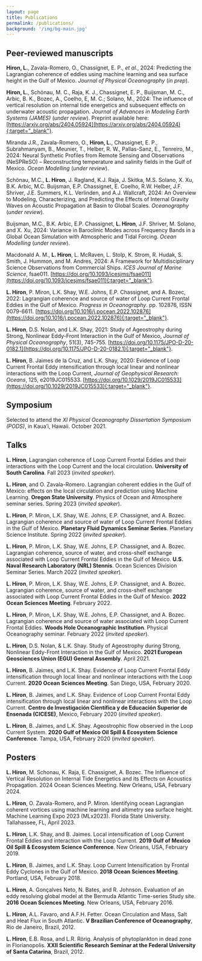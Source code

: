 ```yaml
---
layout: page
title: Publications
permalink: /publications/
background: '/img/bg-main.jpg'
---
```


## Peer-reviewed manuscripts

**Hiron, L.**, Zavala-Romero, O., Chassignet, E. P., *et al.*, 2024: Predicting the Lagrangian coherence of eddies using machine learning and sea surface height in the Gulf of Mexico. *Journal of Physical Oceanography* (*in prep*).

**Hiron, L.**, Schönau, M. C., Raja, K. J., Chassignet, E. P., Buijsman, M. C., Arbic, B. K., Bozec, A., Coelho, E, M. C.; Solano, M., 2024: The influence of vertical resolution on internal tide energetics and subsequent effects on underwater acoustic propagation. *Journal of Advances in Modeling Earth Systems (JAMES)* (*under review*). Preprint available here: [https://arxiv.org/abs/2404.05924](https://arxiv.org/abs/2404.05924){:target="_blank"}.

Miranda J.R., Zavala-Romero, O., **Hiron, L.**, Chassignet, E. P., Subrahmanyam, B., Meunier, T., Helber, R. W.,  Pallas-Sanz, E., Tenreiro, M., 2024: Neural Synthetic Profiles from Remote Sensing and Observations (NeSPReSO) – Reconstructing temperature and salinity fields in the Gulf of Mexico. *Ocean Modelling* (*under review*).

Schönau, M.C., **L. Hiron**, J. Ragland, K.J. Raja, J. Skitka, M.S. Solano, X. Xu, B.K. Arbic, M.C. Buijsman, E.P. Chassignet, E. Coelho, R.W. Helber, J.F. Shriver, J.E. Summers, K.L. Verlinden, and A.J. Wallcraft, 2024: An Overview to Modeling, Characterizing, and Predicting the Effects of Internal Gravity Waves on Acoustic Propagation at Basin to Global Scales. *Oceanography* (*under review*).

Buijsman, M.C., B.K. Arbic, E.P. Chassignet, **L. Hiron**, J.F. Shriver, M. Solano, and X. Xu, 2024: Variance in Baroclinic Modes across Frequency Bands in a Global Ocean Simulation with Atmospheric and Tidal Forcing. *Ocean Modelling* (*under review*).

Macdonald A. M., **L. Hiron**, L. McRaven, L. Stolp, K. Strom, R. Hudak, S. Smith, J. Hummon, and M. Andres, 2024: A Framework for Multidisciplinary Science Observations from Commercial Ships. *ICES Journal of Marine Science*, fsae011. [https://doi.org/10.1093/icesjms/fsae011](https://doi.org/10.1093/icesjms/fsae011){:target="_blank"}.

**L. Hiron**, P. Miron, L.K. Shay, W.E. Johns, E.P. Chassignet, and A. Bozec, 2022: Lagrangian coherence and source of water of Loop Current Frontal Eddies in the Gulf of Mexico. *Progress in Oceanography*. pp. 102876, ISSN 0079-6611. [https://doi.org/10.1016/j.pocean.2022.102876](https://doi.org/10.1016/j.pocean.2022.102876){:target="_blank"}.

**L. Hiron**, D.S. Nolan, and L.K. Shay, 2021: Study of Ageostrophy during Strong, Nonlinear Eddy-Front Interaction in the Gulf of Mexico, *Journal of Physical Oceanography*, 51(3), 745-755. [https://doi.org/10.1175/JPO-D-20-0182.1](https://doi.org/10.1175/JPO-D-20-0182.1){:target="_blank"}.

**L. Hiron**, B. Jaimes de la Cruz, and L.K. Shay, 2020: Evidence of Loop Current Frontal Eddy intensification through local linear and nonlinear interactions with the Loop Current, *Journal of Geophysical Research: Oceans*, 125, e2019JC015533. [https://doi.org/10.1029/2019JC015533](https://doi.org/10.1029/2019JC015533){:target="_blank"}.

## Symposium
Selected to attend the *XI Physical Oceanography Dissertation Symposium (PODS)*, in Kaua’i, Hawaii. October 2021.

## Talks

**L. Hiron**, Lagrangian coherence of Loop Current Frontal Eddies and their interactions with the Loop Current and the local circulation. **University of South Carolina**. Fall 2023 (*invited speaker*).

**L. Hiron**, and O. Zavala-Romero. Lagrangian coherent eddies in the Gulf of Mexico: effects on the local circulation and prediction using Machine Learning. **Oregon State University**. Physics of Ocean and Atmosphere seminar series. Spring 2023 (*invited speaker*).

**L. Hiron**, P. Miron, L.K. Shay, W.E. Johns, E.P. Chassignet, and A. Bozec. Lagrangian coherence and source of water of Loop Current Frontal Eddies in the Gulf of Mexico. **Planetary Fluid Dynamics Seminar Series**. Planetary Science Institute. Spring 2022 (*invited speaker*).

**L. Hiron**, P. Miron, L.K. Shay, W.E. Johns, E.P. Chassignet, and A. Bozec. Lagrangian coherence, source of water, and cross-shelf exchange associated with Loop Current Frontal Eddies in the Gulf of Mexico. **U.S. Naval Research Laboratory (NRL) Stennis**. Ocean Sciences Division Seminar Series. March 2022 (*invited speaker*).

**L. Hiron**, P. Miron, L.K. Shay, W.E. Johns, E.P. Chassignet, and A. Bozec. Lagrangian coherence, source of water, and cross-shelf exchange associated with Loop Current Frontal Eddies in the Gulf of Mexico. **2022 Ocean Sciences Meeting**. February 2022.

**L. Hiron**, P. Miron, L.K. Shay, W.E. Johns, E.P. Chassignet, and A. Bozec. Lagrangian coherence and source of water associated with Loop Current Frontal Eddies. **Woods Hole Oceanographic Institution**. Physical Oceanography seminar. February 2022 (*invited speaker*).

**L. Hiron**, D.S. Nolan, & L.K. Shay. Study of Ageostrophy during Strong, Nonlinear Eddy-Front Interaction in the Gulf of Mexico. **2021 European Geosciences Union (EGU) General Assembly**. April 2021.

**L. Hiron**, B. Jaimes, and L.K. Shay. Evidence of Loop Current Frontal Eddy intensification through local linear and nonlinear interactions with the Loop Current. **2020 Ocean Sciences Meeting**. San Diego, USA, February 2020.

**L. Hiron**, B. Jaimes, and L.K. Shay. Evidence of Loop Current Frontal Eddy intensification through local linear and nonlinear interactions with the Loop Current. **Centro de Investigación Científica y de Educación Superior de Ensenada (CICESE)**, Mexico, February 2020 (*invited speaker*).

**L. Hiron**, B. Jaimes, and L.K. Shay. Ageostrophic flow observed in the Loop Current System. **2020 Gulf of Mexico Oil Spill & Ecosystem Science Conference**. Tampa, USA, February 2020 (*invited speaker*).

## Posters
**L. Hiron**, M. Schonau, K. Raja, E. Chassignet, A. Bozec. The Influence of Vertical Resolution on Internal Tide Energetics and its Effects on Acoustics Propagation. 2024 Ocean Sciences Meeting. New Orleans, USA, February 2024. 

**L. Hiron**, O. Zavala-Romero, and P. Miron. Identifying ocean Lagrangian coherent vortices using machine learning and altimetry sea surface height. Machine Learning Expo 2023 (MLx2023). Florida State University. Tallahassee, FL, April 2023. 

**L. Hiron**, L.K. Shay, and B. Jaimes. Local intensification of Loop Current Frontal Eddies and interaction with the Loop Current. **2019 Gulf of Mexico Oil Spill & Ecosystem Science Conference**. New Orleans, USA, February 2019.

**L. Hiron**, B. Jaimes, and L.K. Shay. Loop Current Intensification by Frontal Eddy Cyclones in the Gulf of Mexico. **2018 Ocean Sciences Meeting**. Portland, USA, February 2018.

**L. Hiron**, A. Gonçalves Neto, N. Bates, and R. Johnson. Evaluation of an eddy resolving global model at the Bermuda Atlantic Time-series Study site. **2016 Ocean Sciences Meeting**. New Orleans, USA, February 2016.

**L. Hiron**, A.L. Favaro, and A.F.H. Fetter. Ocean Circulation and Mass, Salt and Heat Flux in South Atlantic. **V Brazilian Conference of Oceanography**, Rio de Janeiro, Brazil, 2012.

**L. Hiron**, E.B. Rosa, and L.R. Rörig. Analysis of phytoplankton in dead zone in Florianopolis. **XXII Scientific Research Seminar at the Federal University of Santa Catarina**, Brazil, 2012.
